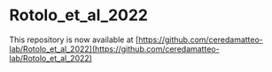 # Rotolo_et_al_2022

This repository is now available at [https://github.com/ceredamatteo-lab/Rotolo_et_al_2022](https://github.com/ceredamatteo-lab/Rotolo_et_al_2022)
